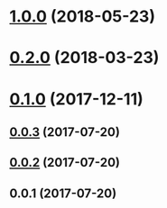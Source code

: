 <a name="1.0.0"></a>
# [1.0.0](https://github.com/image-js/hog/compare/v0.2.0...v1.0.0) (2018-05-23)



<a name="0.2.0"></a>
# [0.2.0](https://github.com/image-js/hog/compare/v0.1.0...v0.2.0) (2018-03-23)



<a name="0.1.0"></a>
# [0.1.0](https://github.com/image-js/hog/compare/v0.0.3...v0.1.0) (2017-12-11)



<a name="0.0.3"></a>
## [0.0.3](https://github.com/image-js/hog/compare/v0.0.2...v0.0.3) (2017-07-20)



<a name="0.0.2"></a>
## [0.0.2](https://github.com/image-js/hog/compare/v0.0.1...v0.0.2) (2017-07-20)



<a name="0.0.1"></a>
## 0.0.1 (2017-07-20)



